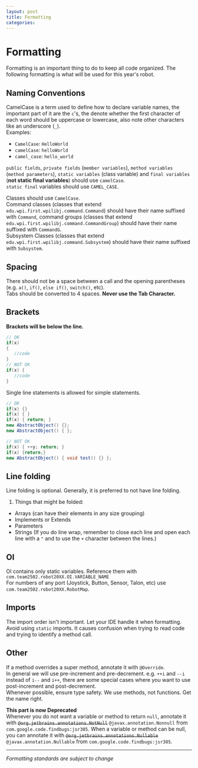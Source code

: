 ```yaml
---
layout: post
title: Formatting
categories:
---
```

# Formatting
Formatting is an important thing to do to keep all code organized. The following formatting is what will be used for this year's robot.  


## Naming Conventions
CamelCase is a term used to define how to declare variable names, the important part of it are the `c`'s, the denote whether the first character of each word should be uppercase or lowercase, also note other characters like an underscore (`_`).  
Examples:
* `CamelCase`: `HelloWorld`
* `camelCase`: `helloWorld`
* `camel_case`: `hello_world`

`public fields`, `private fields` (`member variables`), `method variables` (`method parameters`), `static variables` (class variable) and `final variables` (**not static final variables**) should use `camelCase`.  
`static final` variables should use `CAMEL_CASE`.  

Classes should use `CamelCase`.  
Command classes (classes that extend `edu.wpi.first.wpilibj.command.Command`) should have their name suffixed with `Command`, command groups (classes that extend `edu.wpi.first.wpilibj.command.CommandGroup`) should have their name suffixed with `CommandG`.  
Subsystem Classes (classes that extend `edu.wpi.first.wpilibj.command.Subsystem`) should have their name suffixed with `Subsystem`.  

## Spacing
There should not be a space between a call and the opening parentheses (e.g. `a()`, `if()`, `else if()`, `switch()`, etc).  
Tabs should be converted to 4 spaces. **Never use the Tab Character.**

## Brackets
**Brackets will be below the line.**  
```java
// OK
if(x)
{
   //code
}
// NOT OK
if(x) {
   //code
}
```

Single line statements is allowed for simple statements.  
```java
// OK
if(x) {}
if(x) { }
if(x) { return; }
new AbstractObject() {};
new AbstractObject() { };

// NOT OK
if(x) { ++y; return; }
if(x) {return;}
new AbstractObject() { void test() {} };
```

## Line folding
Line folding is optional. Generally, it is preferred to not have line folding.  
1. Things that might be folded:
  * Arrays (can have their elements in any size grouping)
  * Implements or Extends
  * Parameters
  * Strings (If you do line wrap, remember to close each line and open each line with a `"` and to use the `+` character between the lines.)

## OI
OI contains only static variables. Reference them with `com.team2502.robot20XX.OI.VARIABLE_NAME`  
For numbers of any port (Joystick, Button, Sensor, Talon, etc) use `com.team2502.robot20XX.RobotMap`.

## Imports
The import order isn't important. Let your IDE handle it when formatting.  
Avoid using `static` imports. It causes confusion when trying to read code and trying to identify a method call.

## Other
If a method overrides a super method, annotate it with `@Override`.  
In general we will use pre-increment and pre-decrement. e.g. `++i` and `--i` instead of `i--` and `i++`, there are some special cases where you want to use post-increment and post-decrement.  
Whenever possible, ensure type safety.
We use methods, not functions. Get the name right.

__This part is now Deprecated__  
Whenever you do not want a variable or method to return `null`, annotate it with ~~`@org.jetbrains.annotations.NotNull`~~ `@javax.annotation.Nonnull` from `com.google.code.findbugs:jsr305`. When a variable or method can be null, you can annotate it with ~~`@org.jetbrains.annotations.Nullable`~~ `@javax.annotation.Nullable` from `com.google.code.findbugs:jsr305`.

***
_Formatting standards are subject to change_
